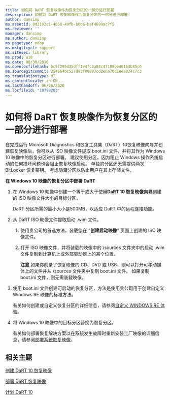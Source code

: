 ```yaml
---
title: 如何将 DaRT 恢复映像作为恢复分区的一部分进行部署
description: 如何将 DaRT 恢复映像作为恢复分区的一部分进行部署
author: dansimp
ms.assetid: 0d2192c1-4058-49fb-b0b6-baf4699ac7f5
ms.reviewer: ''
manager: dansimp
ms.author: dansimp
ms.pagetype: mdop
ms.mktglfcycl: support
ms.sitesec: library
ms.prod: w10
ms.date: 08/30/2016
ms.openlocfilehash: bc5f295d35dff1e4fc2a84c47188be40153b85c6
ms.sourcegitcommit: 354664bc527d93f80687cd2eba70d1eea024c7c3
ms.translationtype: MT
ms.contentlocale: zh-CN
ms.lasthandoff: 06/26/2020
ms.locfileid: "10798203"
---
```

# 如何将 DaRT 恢复映像作为恢复分区的一部分进行部署


在完成运行 Microsoft Diagnostics 和恢复工具集（DaRT）10恢复映像向导并创建恢复映像后，你可以从 ISO 映像文件提取 boot.ini 文件，并将其作为 Windows 10 映像中的恢复分区进行部署。 建议使用分区，因为阻止 Windows 操作系统启动的任何损坏问题也会阻止恢复映像启动。 单独的分区还无需提供两次 BitLocker 恢复密钥。 考虑隐藏分区以防止用户在其上存储文件。

**在 Windows 10 映像的恢复分区中部署 DaRT**

1.  在 Windows 10 映像中创建一个等于或大于使用**DaRT 10 恢复映像向导**创建的 ISO 映像文件大小的目标分区。

    DaRT 分区所需的最小大小是500MB，以适应 DaRT 中的远程连接功能。

2.  从 DaRT ISO 映像文件提取启动 .wim 文件。

    1.  使用贵公司的首选方法，装载您在 "**创建启动映像**" 页面上创建的 ISO 映像文件。

    2.  打开 ISO 映像文件，并将装载的映像中的 \\sources 文件夹中的启动 .wim 文件复制到计算机上或外部驱动器上的某个位置。

        **注意** 如果你刻录了恢复映像的 CD、DVD 或 USB，则可以打开可移动媒体上的文件并从 \\sources 文件夹中复制 boot.ini 文件。 如果复制 boot.ini 文件，则无需装载映像。

         

3.  使用 boot.ini 文件创建可启动的恢复分区，方法是使用贵公司用于创建自定义 Windows RE 映像的标准方法。

    有关如何创建或自定义恢复分区的详细信息，请参阅[自定义 WINDOWS RE 体验](https://go.microsoft.com/fwlink/?LinkId=214222)。

4.  将 Windows 10 映像中的目标分区替换为恢复分区。

    有关如何部署恢复解决方案以在系统发生故障时重新安装工厂映像的详细信息，请参阅[部署系统恢复映像](https://go.microsoft.com/fwlink/?LinkId=214221)。

## 相关主题


[创建 DaRT 10 恢复映像](creating-the-dart-10-recovery-image.md)

[部署 DaRT 恢复映像](deploying-the-dart-recovery-image-dart-10.md)

[计划 DaRT 10](planning-for-dart-10.md)

 

 






